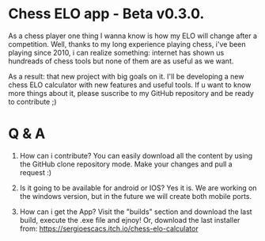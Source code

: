 # Chess ELO app - Beta v0.3.0.

As a chess player one thing I wanna know is how my ELO will change after a competition.
Well, thanks to my long experience playing chess, i've been playing since 2010, i can realize something: internet has shown us hundreads of chess tools but none of them are as useful as we want. 

As a result: that new project with big goals on it. I'll be developing a new chess ELO calculator with new features and useful tools. If u want to know more things about it, please suscribe to my GitHub repository and be ready to contribute ;) 

# Q & A
1. How can i contribute?
You can easily download all the content by using the GitHub clone repository mode. Make your changes and pull a request :)

3. Is it going to be available for android or IOS?
Yes it is. We are working on the windows version, but in the future we will create both mobile ports. 

2. How can i get the App?
Visit the "builds" section and download the last build, execute the .exe file and ejnoy! Or, download the last installer from: https://sergioescacs.itch.io/chess-elo-calculator
